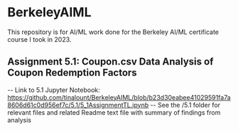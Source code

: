 # BerkeleyAIML

This repository is for AI/ML work done for the Berkeley AI/ML certificate course I took in 2023.

## Assignment 5.1: Coupon.csv Data Analysis of Coupon Redemption Factors
-- Link to 5.1 Jupyter Notebook: https://github.com/tinalount/BerkeleyAIML/blob/b23d30eabee41029591fa7a8606d61c0d956ef7c/5.1/5_1AssignmentTL.ipynb 
-- See the /5.1 folder for relevant files and related Readme text file with summary of findings from analysis

